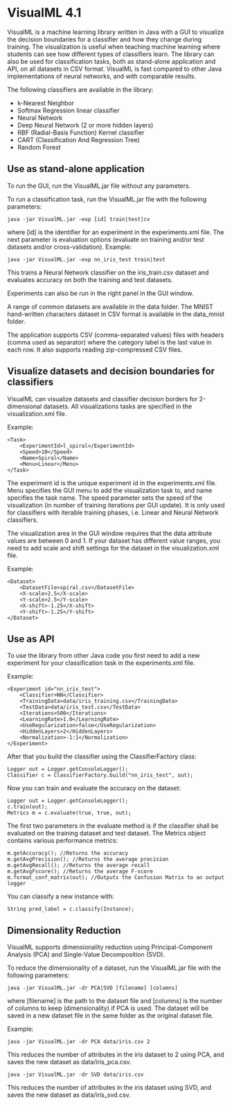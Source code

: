# VisualML 4.1
VisualML is a machine learning library written in Java with a GUI to visualize the decision boundaries for a classifier and how they change during training. 
The visualization is useful when teaching machine learning where students can see how different types of classifiers learn. 
The library can also be used for classification tasks, both as stand-alone application and API, on all datasets in CSV format.
VisualML is fast compared to other Java implementations of neural networks, and with comparable results.

The following classifiers are available in the library:
- k-Nearest Neighbor
- Softmax Regression linear classifier
- Neural Network
- Deep Neural Network (2 or more hidden layers)
- RBF (Radial-Basis Function) Kernel classifier
- CART (Classification And Regression Tree)
- Random Forest

## Use as stand-alone application
To run the GUI, run the VisualML.jar file without any parameters.

To run a classification task, run the VisualML.jar file with the following parameters:
```
java -jar VisualML.jar -exp [id] train|test|cv
```
where [id] is the identifier for an experiment in the experiments.xml file. The next parameter is evaluation options (evaluate on training and/or test datasets and/or cross-validation).
Example:
```
java -jar VisualML.jar -exp nn_iris_test train|test
```
This trains a Neural Network classifier on the iris_train.csv dataset and evaluates accuracy on both the training and test datasets.

Experiments can also be run in the right panel in the GUI window.

A range of common datasets are available in the data folder. The MNIST hand-written characters dataset in CSV format is available in the data_mnist folder.

The application supports CSV (comma-separated values) files with headers (comma used as separator) where the category label is the last value in each row. It also
supports reading zip-compressed CSV files.

## Visualize datasets and decision boundaries for classifiers
VisualML can visualize datasets and classifier decision borders for 2-dimensional datasets. All visualizations tasks are specified
in the visualization.xml file. 

Example:
```
<Task>
    <ExperimentId>l_spiral</ExperimentId>
    <Speed>10</Speed>
    <Name>Spiral</Name>
    <Menu>Linear</Menu>
</Task>
```
The experiment id is the unique experiment id in the experiments.xml file. Menu specifies the GUI menu to add the visualization task to, and name specifies
the task name. The speed parameter sets the speed of the visualization (in number of training iterations per GUI update). It is only used
for classifiers with iterable training phases, i.e. Linear and Neural Network classifiers.

The visualization area in the GUI window requires that the data attribute values are between 0 and 1. If your dataset has different value ranges,
you need to add scale and shift settings for the dataset in the visualization.xml file.

Example:
```
<Dataset>
    <DatasetFile>spiral.csv</DatasetFile>
    <X-scale>2.5</X-scale>
    <Y-scale>2.5</Y-scale>
    <X-shift>-1.25</X-shift>
    <Y-shift>-1.25</Y-shift>
</Dataset>
```

## Use as API
To use the library from other Java code you first need to add a new experiment for your classification task in the experiments.xml file.

Example:
```
<Experiment id="nn_iris_test">
    <Classifier>NN</Classifier>
    <TrainingData>data/iris_training.csv</TrainingData>
    <TestData>data/iris_test.csv</TestData>
    <Iterations>500</Iterations>
    <LearningRate>1.0</LearningRate>
    <UseRegularization>false</UseRegularization>
    <HiddenLayers>2</HiddenLayers>
    <Normalization>-1:1</Normalization>
</Experiment>
```
After that you build the classifier using the ClassifierFactory class:
```
Logger out = Logger.getConsoleLogger();
Classifier c = ClassifierFactory.build("nn_iris_test", out);
```
Now you can train and evaluate the accuracy on the dataset:
```
Logger out = Logger.getConsoleLogger();
c.train(out);
Metrics m = c.evaluate(true, true, out);
```
The first two parameters in the evaluate method is if the classifier shall be evaluated on the training dataset and test dataset.
The Metrics object contains various performance metrics:
```
m.getAccuracy(); //Returns the accuracy
m.getAvgPrecision(); //Returns the average precision
m.getAvgRecall(); //Returns the average recall
m.getAvgFscore(); //Returns the average F-score
m.format_conf_matrix(out); //Outputs the Confusion Matrix to an output logger
```
You can classify a new instance with:
```
String pred_label = c.classify(Instance);
```

## Dimensionality Reduction
VisualML supports dimensionality reduction using Principal-Component Analysis (PCA) and Single-Value Decomposition (SVD).

To reduce the dimensionality of a dataset, run the VisualML.jar file with the following parameters:
```
java -jar VisualML.jar -dr PCA|SVD [filename] [columns]
```
where [filename] is the path to the dataset file and [columns] is the number of columns to keep (dimensionality) if PCA 
is used. The dataset will be saved in a new dataset file in the same folder as the original dataset file.

Example:
```
java -jar VisualML.jar -dr PCA data/iris.csv 2
```
This reduces the number of attributes in the iris dataset to 2 using PCA, and saves the new dataset as data/iris_pca.csv.

```
java -jar VisualML.jar -dr SVD data/iris.csv
```
This reduces the number of attributes in the iris dataset using SVD, and saves the new dataset as data/iris_svd.csv.
